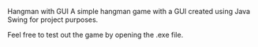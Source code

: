 Hangman with GUI
A simple hangman game with a GUI created using Java Swing for project purposes.

Feel free to test out the game by opening the .exe file.
